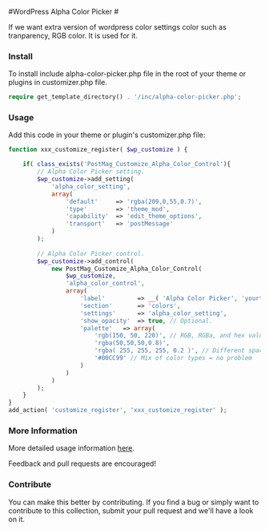#WordPress Alpha Color Picker #
 
 If we want extra version of wordpress color settings color such as tranparency, RGB color. It is used for it. 

### Install
To install include alpha-color-picker.php file in the root of your theme or plugins in customizer.php file.

```php
require get_template_directory() . '/inc/alpha-color-picker.php';
```


### Usage

Add this code in your theme or plugin's customizer.php file:

```php
function xxx_customize_register( $wp_customize ) {

    if( class_exists('PostMag_Customize_Alpha_Color_Control'){
        // Alpha Color Picker setting.
        $wp_customize->add_setting(
            'alpha_color_setting',
            array(
                'default'     => 'rgba(209,0,55,0.7)',
                'type'        => 'theme_mod',
                'capability'  => 'edit_theme_options',
                'transport'   => 'postMessage'
            )
        );
    
        // Alpha Color Picker control.
        $wp_customize->add_control(
            new PostMag_Customize_Alpha_Color_Control(
                $wp_customize,
                'alpha_color_control',
                array(
                    'label'         => __( 'Alpha Color Picker', 'yourtextdomain' ),
                    'section'       => 'colors',
                    'settings'      => 'alpha_color_setting',
                    'show_opacity'  => true, // Optional.
                    'palette'	=> array(
                        'rgb(150, 50, 220)', // RGB, RGBa, and hex values supported
                        'rgba(50,50,50,0.8)',
                        'rgba( 255, 255, 255, 0.2 )', // Different spacing = no problem
                        '#00CC99' // Mix of color types = no problem
                    )
                )
            )
        );
    }
}
add_action( 'customize_register', 'xxx_customize_register' );
```

### More Information ###

More detailed usage information [here](http://postmagthemes.com/alpha-color-picker-control-for-the-wordpress-customizer/).

Feedback and pull requests are encouraged!

### Contribute

You can make this better by contributing. If you find a bug or simply want to contribute to this collection, submit your pull request and we'll have a look on it. 
